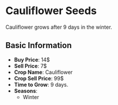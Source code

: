 # Cauliflower Seeds

Cauliflower grows after 9 days in the winter.

## Basic Information

- **Buy Price**: 14$
- **Sell Price**: 7$
- **Crop Name**: Cauliflower
- **Crop Sell Price**: 99$
- **Time to Grow**: 9 days.
- **Seasons**:
  - Winter